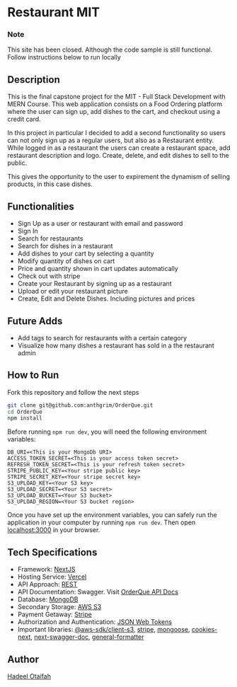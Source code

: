 # Restaurant MIT

### Note
This site has been closed. Although the code sample is still functional. Follow instructions below to run locally

## Description

This is the final capstone project for the MIT - Full Stack Development with MERN Course. This web application consists on a Food Ordering platform where the user can sign up, add dishes to the cart, and checkout using a credit card.

In this project in particular I decided to add a second functionality so users can not only sign up as a regular users, but also as a Restaurant entity. While logged in as a restaurant the users can create a restaurant space, add restaurant description and logo. Create, delete, and edit dishes to sell to the public.

This gives the opportunity to the user to expirement the dynamism of selling products, in this case dishes.

## Functionalities

- Sign Up as a user or restaurant with email and password
- Sign In
- Search for restaurants
- Search for dishes in a restaurant
- Add dishes to your cart by selecting a quantity
- Modify quantity of dishes on cart
- Price and quantity shown in cart updates automatically
- Check out with stripe
- Create your Restaurant by signing up as a restaurant
- Upload or edit your restaurant picture
- Create, Edit and Delete Dishes. Including pictures and prices

## Future Adds

- Add tags to search for restaurants with a certain category
- Visualize how many dishes a restaurant has sold in a the restaurant admin

## How to Run

Fork this repository and follow the next steps

```bash
git clone git@github.com:anthgrim/OrderQue.git
cd OrderQue
npm install
```

Before running `npm run dev`, you will need the following environment variables:

```
DB_URI=<This is your MongoDb URI>
ACCESS_TOKEN_SECRET=<This is your access token secret>
REFRESH_TOKEN_SECRET=<This is your refresh token secret>
STRIPE_PUBLIC_KEY=<Your stripe public key>
STRIPE_SECRET_KEY=<Your stripe secret key>
S3_UPLOAD_KEY=<Your S3 key>
S3_UPLOAD_SECRET=<Your S3 secret>
S3_UPLOAD_BUCKET=<Your S3 bucket>
S3_UPLOAD_REGION=<Your S3 bucket region>
```

Once you have set up the environment variables, you can safely run the application in your computer by running `npm run dev`. Then open [localhost:3000](http//localhost:3000) in your browser.

## Tech Specifications

- Framework: [NextJS](https://nextjs.org/)
- Hosting Service: [Vercel](https://vercel.com/)
- API Approach: [REST](https://aws.amazon.com/what-is/restful-api/)
- API Documentation: Swagger. Visit [OrderQue API Docs](https://www.orderque.com/api-doc)
- Database: [MongoDB](https://www.mongodb.com/)
- Secondary Storage: [AWS S3](https://aws.amazon.com/s3/)
- Payment Getaway: [Stripe](https://stripe.com/)
- Authorization and Authentication: [JSON Web Tokens](https://jwt.io/)
- Important libraries: [@aws-sdk/client-s3](https://docs.aws.amazon.com/AWSJavaScriptSDK/v3/latest/clients/client-s3/index.html), [stripe](https://stripe.com/docs/api), [mongoose](https://mongoosejs.com/), [cookies-next](https://www.npmjs.com/package/cookies-next), [next-swagger-doc](https://www.npmjs.com/package/next-swagger-doc), [general-formatter](https://www.npmjs.com/package/general-formatter)



## Author

[Hadeel Otaifah](https://www.linkedin.com/in/)


